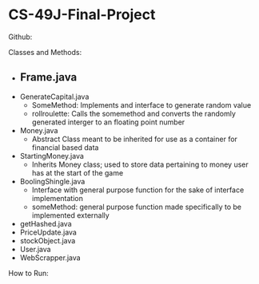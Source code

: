 # CS-49J-Final-Project

Github:

Classes and Methods:
- Frame.java
    - 
- GenerateCapital.java
    - SomeMethod: Implements and interface to generate random value
    - rollroulette: Calls the somemethod and converts the randomly generated interger to an floating point number
- Money.java
    - Abstract Class meant to be inherited for use as a container for financial based data
- StartingMoney.java
    - Inherits Money class; used to store data pertaining to money user has at the start of the game
- BoolingShingle.java
    - Interface with general purpose function for the sake of interface implementation
    - someMethod: general purpose function made specifically to be implemented externally
- getHashed.java
- PriceUpdate.java
- stockObject.java
- User.java
- WebScrapper.java

How to Run:

